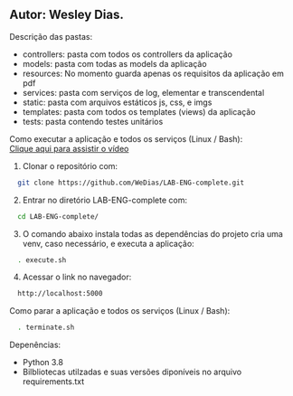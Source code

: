 ## Autor: Wesley Dias.

Descrição das pastas:
* controllers: pasta com todos os controllers da aplicação
* models: pasta com todas as models da aplicação
* resources: No momento guarda apenas os requisitos da aplicação em pdf
* services: pasta com serviços de log, elementar e transcendental
* static: pasta com arquivos estáticos js, css, e imgs
* templates: pasta com todos os templates (views) da aplicação
* tests: pasta contendo testes unitários

Como executar a aplicação e todos os serviços (Linux / Bash):  
[Clique aqui para assistir o vídeo](https://youtu.be/iKM-SiGW51o)  

1. Clonar o repositório com: 
```bash
  git clone https://github.com/WeDias/LAB-ENG-complete.git
```
2. Entrar no diretório LAB-ENG-complete com: 
```bash
  cd LAB-ENG-complete/
```
3. O comando abaixo instala todas as dependências do projeto cria uma venv, caso necessário, e executa a aplicação: 
```bash
  . execute.sh
```
4. Acessar o link no navegador: 
```bash
  http://localhost:5000
```
Como parar a aplicação e todos os serviços (Linux / Bash):
```bash
  . terminate.sh
```

Depenências:
* Python 3.8
* Bilbliotecas utilzadas e suas versões diponíveis no arquivo requirements.txt
